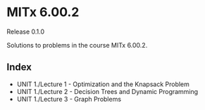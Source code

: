 # MITx 6.00.2
Release 0.1.0

Solutions to problems in the course MITx 6.00.2.

## Index
- UNIT 1./Lecture 1 - Optimization and the Knapsack Problem
- UNIT 1./Lecture 2 - Decision Trees and Dynamic Programming
- UNIT 1./Lecture 3 - Graph Problems
